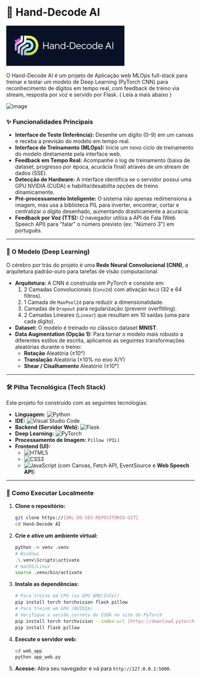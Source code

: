 # 🎨 Hand-Decode AI

![Logo do Projeto](web_app/static/images/logo.jpg)

O Hand-Decode AI é um projeto de Aplicação web MLOps full-stack para treinar e testar um modelo de Deep Learning (PyTorch CNN) para reconhecimento de dígitos em tempo real, com feedback de treino via stream, resposta por voz e servido por Flask. ( Leia a mais abaixo )


<img width="1219" height="601" alt="image" src="https://github.com/user-attachments/assets/17d900fd-df35-4812-aaf8-8c877d11e07d" />

### ✨ Funcionalidades Principais

* **Interface de Teste (Inferência):** Desenhe um dígito (0-9) em um canvas e receba a previsão do modelo em tempo real.
* **Interface de Treinamento (MLOps):** Inicie um novo ciclo de treinamento do modelo diretamente pela interface web.
* **Feedback em Tempo Real:** Acompanhe o log de treinamento (baixa de dataset, progresso por época, acurácia final) através de um stream de dados (SSE).
* **Detecção de Hardware:** A interface identifica se o servidor possui uma GPU NVIDIA (CUDA) e habilita/desabilita opções de treino dinamicamente.
* **Pré-processamento Inteligente:** O sistema não apenas redimensiona a imagem, mas usa a biblioteca PIL para inverter, encontrar, cortar e centralizar o dígito desenhado, aumentando drasticamente a acurácia.
* **Feedback por Voz (TTS):** O navegador utiliza a API de Fala (Web Speech API) para "falar" o número previsto (ex: "Número 3") em português.

---

### 🧠 O Modelo (Deep Learning)

O cérebro por trás do projeto é uma **Rede Neural Convolucional (CNN)**, a arquitetura padrão-ouro para tarefas de visão computacional.

* **Arquitetura:** A CNN é construída em PyTorch e consiste em:
    1.  2 Camadas Convolucionais (`Conv2d`) com ativação `ReLU` (32 e 64 filtros).
    2.  1 Camada de `MaxPool2d` para reduzir a dimensionalidade.
    3.  Camadas de `Dropout` para regularização (prevenir overfitting).
    4.  2 Camadas Lineares (`Linear`) que resultam em 10 saídas (uma para cada dígito).
* **Dataset:** O modelo é treinado no clássico dataset **MNIST**.
* **Data Augmentation (Opção 1):** Para tornar o modelo mais robusto a diferentes estilos de escrita, aplicamos as seguintes transformações aleatórias durante o treino:
    * **Rotação** Aleatória (±10°)
    * **Translação** Aleatória (±10% no eixo X/Y)
    * **Shear / Cisalhamento** Aleatório (±10°)

---

### 🛠️ Pilha Tecnológica (Tech Stack)

Este projeto foi construído com as seguintes tecnologias:

* **Linguagem:** ![Python](https://img.shields.io/badge/Python-3776AB?style=for-the-badge&logo=python&logoColor=white)
* **IDE:** ![Visual Studio Code](https://img.shields.io/badge/VS_Code-007ACC?style=for-the-badge&logo=visualstudiocode&logoColor=white)
* **Backend (Servidor Web):** ![Flask](https://img.shields.io/badge/Flask-000000?style=for-the-badge&logo=flask&logoColor=white)
* **Deep Learning:** ![PyTorch](https://img.shields.io/badge/PyTorch-EE4C2C?style=for-the-badge&logo=pytorch&logoColor=white)
* **Processamento de Imagem:** `Pillow (PIL)`
* **Frontend (UI):**
    * ![HTML5](https://img.shields.io/badge/HTML5-E34F26?style=for-the-badge&logo=html5&logoColor=white)
    * ![CSS3](https://img.shields.io/badge/CSS3-1572B6?style=for-the-badge&logo=css3&logoColor=white)
    * ![JavaScript](https://img.shields.io/badge/JavaScript-F7DF1E?style=for-the-badge&logo=javascript&logoColor=black) (com Canvas, Fetch API, EventSource e **Web Speech API**)

---

### 🚀 Como Executar Localmente

1.  **Clone o repositório:**
    ```bash
    git clone https://[URL-DO-SEU-REPOSITORIO-GIT]
    cd Hand-Decode AI
    ```
2.  **Crie e ative um ambiente virtual:**
    ```bash
    python -m venv .venv
    # Windows
    .\.venv\Scripts\activate
    # macOS/Linux
    source .venv/bin/activate
    ```
3.  **Instale as dependências:**
    ```bash
    # Para treino em CPU (ou GPU AMD/Intel)
    pip install torch torchvision flask pillow
    # Para treino em GPU (NVIDIA)
    # Verifique a versão correta do CUDA no site do PyTorch
    pip install torch torchvision --index-url [https://download.pytorch.org/whl/cu121](https://download.pytorch.org/whl/cu121)
    pip install flask pillow
    ```
4.  **Execute o servidor web:**
    ```bash
    cd web_app
    python app_web.py
    ```

5.  **Acesse:** Abra seu navegador e vá para `http://127.0.0.1:5000`.





